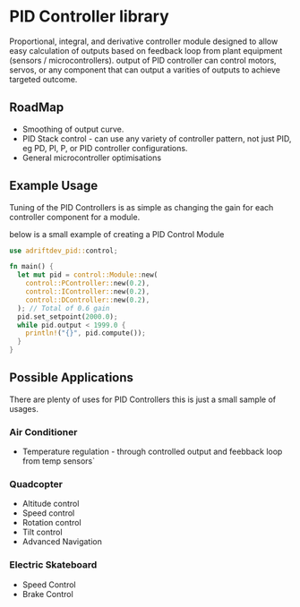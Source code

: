# PID Controller library

Proportional, integral, and derivative controller module designed to allow easy calculation of outputs based on feedback loop from plant equipment (sensors / microcontrollers). output of PID controller can control motors, servos, or any component that can output a varities of outputs to achieve targeted outcome.

## RoadMap

- Smoothing of output curve.
- PID Stack control - can use any variety of controller pattern, not just PID, eg PD, PI, P, or PID controller configurations.
- General microcontroller optimisations

## Example Usage

Tuning of the PID Controllers is as simple as changing the gain for each controller component for a module.

below is a small example of creating a PID Control Module

```rust
use adriftdev_pid::control;

fn main() {
  let mut pid = control::Module::new(
    control::PController::new(0.2),
    control::IController::new(0.2),
    control::DController::new(0.2),
  ); // Total of 0.6 gain
  pid.set_setpoint(2000.0);
  while pid.output < 1999.0 {
    println!("{}", pid.compute());
  }
}
```

## Possible Applications

There are plenty of uses for PID Controllers this is just a small sample of usages.

### Air Conditioner

- Temperature regulation - through controlled output and feebback loop from temp sensors`

### Quadcopter

- Altitude control
- Speed control
- Rotation control
- Tilt control
- Advanced Navigation

### Electric Skateboard

- Speed Control
- Brake Control
